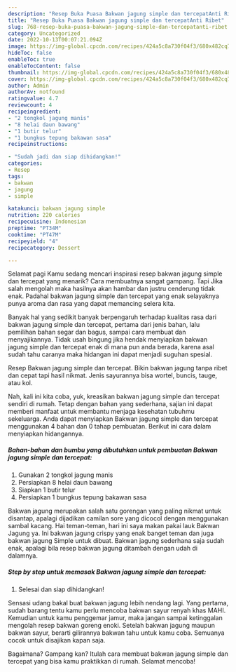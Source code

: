 ```yaml
---
description: "Resep Buka Puasa Bakwan jagung simple dan tercepatAnti Ribet"
title: "Resep Buka Puasa Bakwan jagung simple dan tercepatAnti Ribet"
slug: 768-resep-buka-puasa-bakwan-jagung-simple-dan-tercepatanti-ribet
category: Uncategorized
date: 2022-10-13T00:07:21.094Z
image: https://img-global.cpcdn.com/recipes/424a5c8a730f04f3/680x482cq70/bakwan-jagung-simple-dan-tercepat-foto-resep-utama.jpg
hideToc: false
enableToc: true
enableTocContent: false
thumbnail: https://img-global.cpcdn.com/recipes/424a5c8a730f04f3/680x482cq70/bakwan-jagung-simple-dan-tercepat-foto-resep-utama.jpg
cover: https://img-global.cpcdn.com/recipes/424a5c8a730f04f3/680x482cq70/bakwan-jagung-simple-dan-tercepat-foto-resep-utama.jpg
author: Admin
authorAv: notfound
ratingvalue: 4.7
reviewcount: 4
recipeingredient:
- "2 tongkol jagung manis"
- "8 helai daun bawang"
- "1 butir telur"
- "1 bungkus tepung bakawan sasa"
recipeinstructions:

- "Sudah jadi dan siap dihidangkan!"
categories:
- Resep
tags:
- bakwan
- jagung
- simple

katakunci: bakwan jagung simple 
nutrition: 220 calories
recipecuisine: Indonesian
preptime: "PT34M"
cooktime: "PT47M"
recipeyield: "4"
recipecategory: Dessert

---
```



Selamat pagi Kamu sedang mencari inspirasi resep bakwan jagung simple dan tercepat yang menarik? Cara membuatnya sangat gampang. Tapi Jika salah mengolah maka hasilnya akan hambar dan justru cenderung tidak enak. Padahal bakwan jagung simple dan tercepat yang enak selayaknya punya aroma dan rasa yang dapat memancing selera kita.


Banyak hal yang sedikit banyak berpengaruh terhadap kualitas rasa dari bakwan jagung simple dan tercepat, pertama dari jenis bahan, lalu pemilihan bahan segar dan bagus, sampai cara membuat dan menyajikannya. Tidak usah bingung jika hendak menyiapkan bakwan jagung simple dan tercepat enak di mana pun anda berada, karena asal sudah tahu caranya maka hidangan ini dapat menjadi suguhan spesial.

Resep Bakwan jagung simple dan tercepat. Bikin bakwan jagung tanpa ribet dan cepat tapi hasil nikmat. Jenis sayurannya bisa wortel, buncis, tauge, atau kol.


Nah, kali ini kita coba, yuk, kreasikan bakwan jagung simple dan tercepat sendiri di rumah. Tetap dengan bahan yang sederhana, sajian ini dapat memberi manfaat untuk membantu menjaga kesehatan tubuhmu sekeluarga. Anda dapat menyiapkan Bakwan jagung simple dan tercepat menggunakan 4 bahan dan 0 tahap pembuatan. Berikut ini cara dalam menyiapkan hidangannya.

<!--inarticleads1-->

##### Bahan-bahan dan bumbu yang dibutuhkan untuk pembuatan Bakwan jagung simple dan tercepat:

1. Gunakan 2 tongkol jagung manis
1. Persiapkan 8 helai daun bawang
1. Siapkan 1 butir telur
1. Persiapkan 1 bungkus tepung bakawan sasa


Bakwan jagung merupakan salah satu gorengan yang paling nikmat untuk disantap, apalagi dijadikan camilan sore yang dicocol dengan menggunakan sambal kacang. Hai teman-teman, hari ini saya makan pakai lauk Bakwan Jagung ya. Ini bakwan jagung crispy yang enak banget teman dan juga bakwan jagung Simple untuk dibuat. Bakwan jagung sederhana saja sudah enak, apalagi bila resep bakwan jagung ditambah dengan udah di dalamnya. 

<!--inarticleads2-->

##### Step by step untuk memasak Bakwan jagung simple dan tercepat:


1. Selesai dan siap dihidangkan!

Sensasi udang bakal buat bakwan jagung lebih nendang lagi. Yang pertama, sudah barang tentu kamu perlu mencoba bakwan sayur renyah khas MAHI. Kemudian untuk kamu penggemar jamur, maka jangan sampai ketinggalan mengolah resep bakwan goreng enoki. Setelah bakwan jagung maupun bakwan sayur, berarti gilirannya bakwan tahu untuk kamu coba. Semuanya cocok untuk disajikan kapan saja. 

Bagaimana? Gampang kan? Itulah cara membuat bakwan jagung simple dan tercepat yang bisa kamu praktikkan di rumah. Selamat mencoba!
